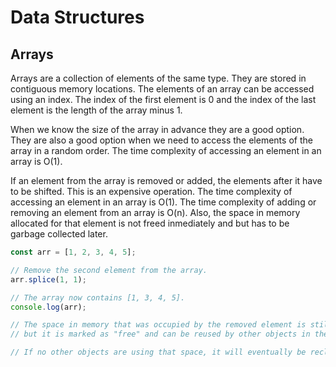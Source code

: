 # Data Structures

## Arrays
Arrays are a collection of elements of the same type. They are stored in contiguous memory locations. The elements of an array can be accessed using an index. The index of the first element is 0 and the index of the last element is the length of the array minus 1.

When we know the size of the array in advance they are a good option. They are also a good option when we need to access the elements of the array in a random order. The time complexity of accessing an element in an array is O(1).

If an element from the array is removed or added, the elements after it have to be shifted. This is an expensive operation. The time complexity of accessing an element in an array is O(1). The time complexity of adding or removing an element from an array is O(n). Also, the space in memory allocated for that element is not freed inmediately and but has to be garbage collected later.

```javascript
const arr = [1, 2, 3, 4, 5];

// Remove the second element from the array.
arr.splice(1, 1);

// The array now contains [1, 3, 4, 5].
console.log(arr);

// The space in memory that was occupied by the removed element is still allocated,
// but it is marked as "free" and can be reused by other objects in the program.

// If no other objects are using that space, it will eventually be reclaimed by the garbage collector.
```
